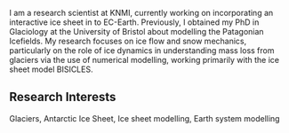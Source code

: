 
I am a research scientist at KNMI, currently working on incorporating an interactive ice sheet in to EC-Earth. Previously, I obtained my PhD in Glaciology at the University of Bristol about modelling the Patagonian Icefields. My research focuses on ice flow and snow mechanics, particularly on the role of ice dynamics in understanding mass loss from glaciers via the use of numerical modelling, working primarily with the ice sheet model BISICLES. 

## Research Interests

Glaciers, Antarctic Ice Sheet, Ice sheet modelling, Earth system modelling
